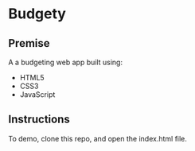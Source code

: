 # Budgety

## Premise
A a budgeting web app built using:
- HTML5
- CSS3
- JavaScript

## Instructions
To demo, clone this repo, and open the index.html file.
